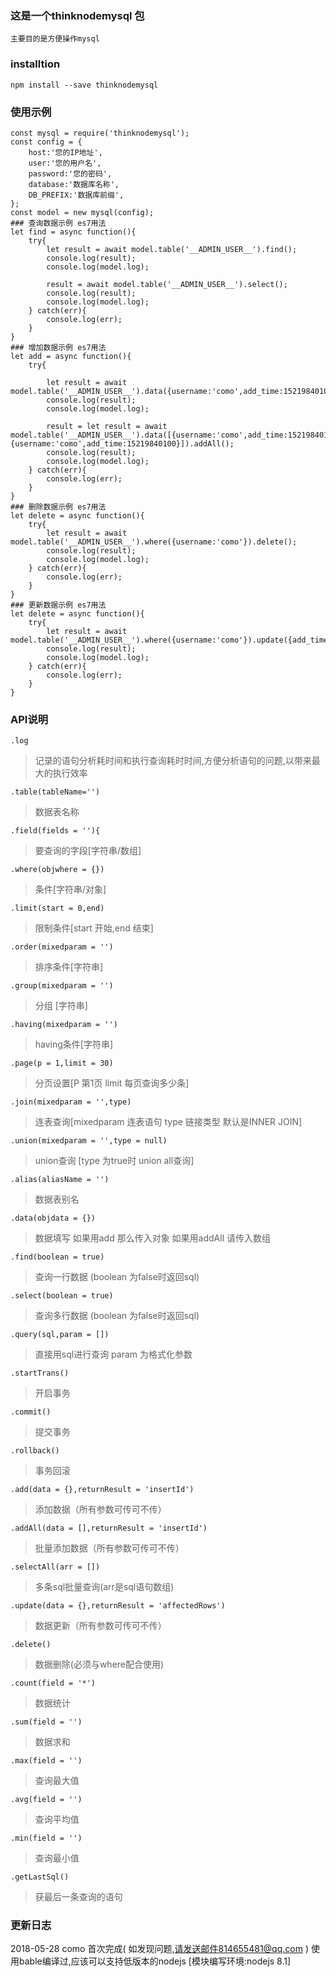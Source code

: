 ### 这是一个thinknodemysql 包
	主要目的是方便操作mysql

### installtion
	npm install --save thinknodemysql

### 使用示例

    const mysql = require('thinknodemysql');
    const config = {
        host:'您的IP地址',
        user:'您的用户名',
        password:'您的密码',
        database:'数据库名称',
        DB_PREFIX:'数据库前缀',
    };
    const model = new mysql(config);
	### 查询数据示例 es7用法
    let find = async function(){
        try{
            let result = await model.table('__ADMIN_USER__').find();
            console.log(result);
            console.log(model.log);  

            result = await model.table('__ADMIN_USER__').select();
            console.log(result);
            console.log(model.log);
        } catch(err){
            console.log(err);
        }
    }
	### 增加数据示例 es7用法
    let add = async function(){
        try{

            let result = await model.table('__ADMIN_USER__').data({username:'como',add_time:15219840100}).add();
            console.log(result);
            console.log(model.log); 

            result = let result = await model.table('__ADMIN_USER__').data([{username:'como',add_time:15219840100},{username:'como',add_time:15219840100}]).addAll();
            console.log(result);
            console.log(model.log);
        } catch(err){
            console.log(err);
        }
    }
    ### 删除数据示例 es7用法
    let delete = async function(){
        try{
            let result = await model.table('__ADMIN_USER__').where({username:'como'}).delete();
            console.log(result);
            console.log(model.log); 
        } catch(err){
            console.log(err);
        }
    }
    ### 更新数据示例 es7用法
    let delete = async function(){
        try{
            let result = await model.table('__ADMIN_USER__').where({username:'como'}).update({add_time:15219000000});
            console.log(result);
            console.log(model.log); 
        } catch(err){
            console.log(err);
        }
    }
	

### API说明
    .log
>   记录的语句分析耗时间和执行查询耗时时间,方便分析语句的问题,以带来最大的执行效率

	.table(tableName='')
> 数据表名称

	.field(fields = ''){
> 要查询的字段[字符串/数组]

	.where(objwhere = {})
> 条件[字符串/对象]

	.limit(start = 0,end)
> 限制条件[start 开始,end 结束]

	.order(mixedparam = '')
> 排序条件[字符串]

	.group(mixedparam = '')
> 分组 [字符串]

	.having(mixedparam = '')
> having条件[字符串]

	.page(p = 1,limit = 30)
> 分页设置[P 第1页 limit 每页查询多少条]

	.join(mixedparam = '',type)
> 连表查询[mixedparam 连表语句 type 链接类型 默认是INNER JOIN]

	.union(mixedparam = '',type = null)
> union查询 [type 为true时 union all查询]

	.alias(aliasName = '')
> 数据表别名

	.data(objdata = {})
> 数据填写 如果用add 那么传入对象 如果用addAll 请传入数组

	.find(boolean = true)
> 查询一行数据 (boolean 为false时返回sql)

	.select(boolean = true)
>  查询多行数据 (boolean 为false时返回sql)

	.query(sql,param = [])
> 直接用sql进行查询 param 为格式化参数

	.startTrans()
> 开启事务

	.commit()
> 提交事务

	.rollback()
> 事务回滚

	.add(data = {},returnResult = 'insertId')
> 添加数据（所有参数可传可不传）

	.addAll(data = [],returnResult = 'insertId')
> 批量添加数据（所有参数可传可不传）


    .selectAll(arr = [])
> 多条sql批量查询(arr是sql语句数组)


    .update(data = {},returnResult = 'affectedRows')
> 数据更新（所有参数可传可不传）

    .delete()
> 数据删除(必须与where配合使用)

    .count(field = '*')
> 数据统计

    .sum(field = '')
> 数据求和

    .max(field = '')
> 查询最大值

    .avg(field = '')
> 查询平均值

    .min(field = '')
> 查询最小值

    .getLastSql()
> 获最后一条查询的语句

### 更新日志
2018-05-28  como 首次完成( 如发现问题,请发送邮件814655481@qq.com )
使用bable编译过,应该可以支持低版本的nodejs [模块编写环境:nodejs 8.1]
